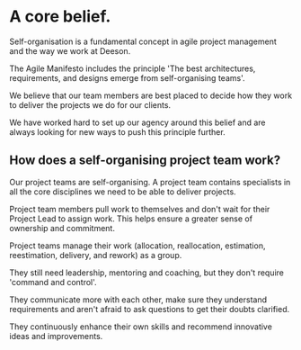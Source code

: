 # A core belief.

Self-organisation is a fundamental concept in agile project management and the way we work at Deeson.

The Agile Manifesto includes the principle 'The best architectures, requirements, and designs emerge from self-organising teams'.

We believe that our team members are best placed to decide how they work to deliver the projects we do for our clients.

We have worked hard to set up our agency around this belief and are always looking for new ways to push this principle further.

## How does a self-organising project team work?

Our project teams are self-organising. A project team contains specialists in all the core disciplines we need to be able to deliver projects.

Project team members pull work to themselves and don't wait for their Project Lead to assign work. This helps ensure a greater sense of ownership and commitment.

Project teams manage their work (allocation, reallocation, estimation, reestimation, delivery, and rework) as a group.

They still need leadership, mentoring and coaching, but they don't require 'command and control'.

They communicate more with each other, make sure they understand requirements and aren't afraid to ask questions to get their doubts clarified.

They continuously enhance their own skills and recommend innovative ideas and improvements.
